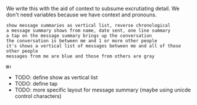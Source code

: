 We write this with the aid of context to subsume excrutiating detail.
We don't need variables because we have context and pronouns.

    show message summaries as vertical list, reverse chronological
    a message summary shows from name, date sent, one line summary
    a tap on the message summary brings up the conversation
    the conversation is between me and 1 or more other people
    it's shows a vertical list of messages between me and all of those other people
    messages from me are blue and those from others are gray
    
    ▤↧

* TODO: define show as vertical list
* TODO: define tap
* TODO: more specific layout for message summary (maybe using unicde control characters)
